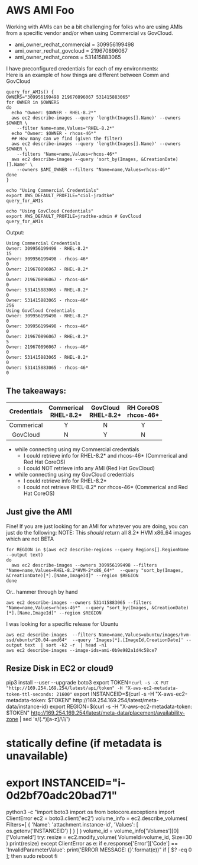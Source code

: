 # AWS AMI Foo

Working with AMIs can be a bit challenging for folks who are using AMIs from a specific vendor and/or when using Commercial vs GovCloud.

* ami_owner_redhat_commercial = 309956199498
* ami_owner_redhat_govcloud   = 219670896067
* ami_owner_redhat_coreos     = 531415883065

I have preconfigured credentials for each of my environments:  
Here is an example of how things are different between Comm and GovCloud

```
query_for_AMIs() {
OWNERS="309956199498 219670896067 531415883065"
for OWNER in $OWNERS
do 
  echo "Owner: $OWNER - RHEL-8.2*"
  aws ec2 describe-images --query 'length(Images[].Name)' --owners $OWNER \
    --filter Name=name,Values="RHEL-8.2*"
  echo "Owner: $OWNER - rhcos-46*"
  ## How many can we find (given the filter)
  aws ec2 describe-images --query 'length(Images[].Name)' --owners $OWNER \
    --filters "Name=name,Values=rhcos-46*"
  aws ec2 describe-images --query 'sort_by(Images, &CreationDate)[].Name' \
    --owners $AMI_OWNER --filters "Name=name,Values=rhcos-46*"
done
}

echo "Using Commercial Credentials"
export AWS_DEFAULT_PROFILE="ciol-jradtke" 
query_for_AMIs

echo "Using GovCloud Credentials"
export AWS_DEFAULT_PROFILE=jradtke-admin # GovCloud
query_for_AMIs

```

Output:
```
Using Commercial Credentials
Owner: 309956199498 - RHEL-8.2*
15
Owner: 309956199498 - rhcos-46*
0
Owner: 219670896067 - RHEL-8.2*
0
Owner: 219670896067 - rhcos-46*
0
Owner: 531415883065 - RHEL-8.2*
0
Owner: 531415883065 - rhcos-46*
256
Using GovCloud Credentials
Owner: 309956199498 - RHEL-8.2*
0
Owner: 309956199498 - rhcos-46*
0
Owner: 219670896067 - RHEL-8.2*
5
Owner: 219670896067 - rhcos-46*
0
Owner: 531415883065 - RHEL-8.2*
0
Owner: 531415883065 - rhcos-46*
0
```

## The takeaways:
| Credentials | Commerical <BR> RHEL-8.2* | GovCloud <BR> RHEL-8.2* | RH CoreOS <BR> rhcos-46*|
|:-----------:|:----------:|:--------:|:---------:|
| Commerical  |     Y      |    N     |    Y      |
| GovCloud    |     N      |    Y     |    N      |


* while connecting using my Commercial credentials 
  * I could retrieve info for RHEL-8.2* and rhcos-46* (Commerical and Red Hat CoreOS)
  * I could NOT retrieve info any AMI (Red Hat GovCloud)
* while connecting using my GovCloud credentials
  * I could retrieve info for RHEL-8.2* 
  * I could not retrieve RHEL-8.2* nor rhcos-46* (Commerical and Red Hat CoreOS)

## Just give the AMI
Fine! If you are just looking for an AMI for whatever you are doing, you can just do the following:
NOTE: This *should* return all 8.2* HVM x86_64 images which are not BETA
```
for REGION in $(aws ec2 describe-regions --query Regions[].RegionName --output text)
do 
  aws ec2 describe-images --owners 309956199498 --filters "Name=name,Values=RHEL-8.2*HVM-2*x86_64*"  --query "sort_by(Images, &CreationDate)[*].[Name,ImageId]" --region $REGION
done
```
Or.. hammer through by hand
```
aws ec2 describe-images --owners 531415883065 --filters "Name=name,Values=rhcos-46*"  --query "sort_by(Images, &CreationDate)[*].[Name,ImageId]" --region $REGION
```

I was looking for a specific release for Ubuntu
```
aws ec2 describe-images  --filters Name=name,Values=ubuntu/images/hvm-ssd/ubuntu*20.04-amd64*  --query 'Images[*].[ImageId,CreationDate]' --output text  | sort -k2 -r  | head -n1
aws ec2 describe-images --image-ids=ami-0b9e982a1d4c58ce7
```

## Resize Disk in EC2 or cloud9
pip3 install --user --upgrade boto3
export TOKEN=`curl -s -X PUT "http://169.254.169.254/latest/api/token" -H "X-aws-ec2-metadata-token-ttl-seconds: 21600"`
export INSTANCEID=$(curl -s -H "X-aws-ec2-metadata-token: $TOKEN" http://169.254.169.254/latest/meta-data/instance-id)
export REGION=$(curl -s -H "X-aws-ec2-metadata-token: $TOKEN" http://169.254.169.254/latest/meta-data/placement/availability-zone | sed 's/\(.*\)[a-z]/\1/')
# statically define (if metadata is unavailable)
# export INSTANCEID="i-0d2bf70adc20bad71"
python3 -c "import boto3
import os
from botocore.exceptions import ClientError
ec2 = boto3.client('ec2')
volume_info = ec2.describe_volumes(
    Filters=[
        {
            'Name': 'attachment.instance-id',
            'Values': [
                os.getenv('INSTANCEID')
            ]
        }
    ]
)
volume_id = volume_info['Volumes'][0]['VolumeId']
try:
    resize = ec2.modify_volume(
            VolumeId=volume_id,
            Size=30
    )
    print(resize)
except ClientError as e:
    if e.response['Error']['Code'] == 'InvalidParameterValue':
        print('ERROR MESSAGE: {}'.format(e))"
if [ $? -eq 0 ]; then
    sudo reboot
fi
